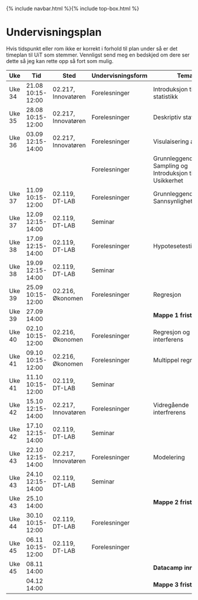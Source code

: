 {% include navbar.html %}{% include top-box.html %}

# Undervisningsplan

Hvis tidspunkt eller rom ikke er korrekt i forhold til plan under så er det timeplan til UiT som stemmer. Vennligst send meg en bedskjed om dere ser dette så jeg kan rette opp så fort som mulig.

| Uke | Tid            | Sted            |Undervisningsform | Tema               | Ressurser <img width=200> |
|----|----------------|-----------------|--------------------|--------------------|--------------------|
| Uke 34 | 21.08  10:15-12:00  | 02.217, Innovatøren | Forelesninger | Introduksjon til statistikk | test  |
| Uke 35 | 28.08  10:15-12:00  | 02.217, Innovatøren | Forelesninger | Deskriptiv statistikk |  |
| Uke 36 | 03.09  12:15-14:00  | 02.217, Innovatøren | Forelesninger | Visulaisering av datav |  |
|  |  | | Forelesninger | Grunnleggende Sampling og Introduksjon til Usikkerhet |  |
| Uke 37 | 11.09  10:15-12:00  | 02.119, DT-LAB | Forelesninger | Grunnleggende Sannsynlighetsregning |  |
| Uke 37 | 12.09  12:15-14:00  | 02.119, DT-LAB | Seminar |  |  |
| Uke 38 | 17.09  12:15-14:00  | 02.119, DT-LAB | Forelesninger | Hypotesetesting |  |
| Uke 38 | 19.09  12:15-14:00  | 02.119, DT-LAB | Seminar |  |  |
| Uke 39 | 25.09  10:15-12:00  | 02.216, Økonomen | Forelesninger | Regresjon |  |
| Uke 39 | 27.09  14:00 | || **Mappe 1 frist** |
| Uke 40 | 02.10  10:15-12:00  | 02.216, Økonomen | Forelesninger | Regresjon og interferens |  |
| Uke 41 | 09.10  10:15-12:00  | 02.216, Økonomen | Forelesninger | Multippel regresjon |  |
| Uke 41 | 11.10  10:15-12:00  | 02.119, DT-LAB | Seminar |  |  |
| Uke 42 | 15.10  12:15-14:00  | 02.217, Innovatøren | Forelesninger | Vidregående interfrerens |  |
| Uke 42 | 17.10  12:15-14:00  | 02.119, DT-LAB | Seminar |  |  |
| Uke 43 | 22.10  12:15-14:00  | 02.217, Innovatøren | Forelesninger | Modelering |  |
| Uke 43 | 24.10  12:15-14:00  | 02.119, DT-LAB | Seminar |  |  |
| Uke 43 | 25.10  14:00 | | | **Mappe 2 frist** | 
| Uke 44 | 30.10  10:15-12:00  | 02.119, DT-LAB | Forelesninger |  |  |
| Uke 45 | 06.11  10:15-12:00  | 02.119, DT-LAB | Forelesninger |  |  |
| Uke 45 | 08.11  14:00    ||| **Datacamp innlevering**
|  | 04.12 14:00 |  | | **Mappe 3 frist** |

